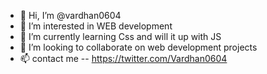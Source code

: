 - 👋 Hi, I’m @vardhan0604
- 👀 I’m interested in WEB development
- 🌱 I’m currently learning Css and will it up with JS
- 💞️ I’m looking to collaborate on web development projects
- 📫 contact me --  https://twitter.com/Vardhan0604

<!---
vardhan0604/vardhan0604 is a ✨ special ✨ repository because its `README.md` (this file) appears on your GitHub profile.
You can click the Preview link to take a look at your changes.
--->
